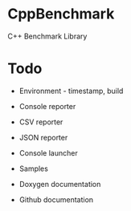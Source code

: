 # CppBenchmark
C++ Benchmark Library

# Todo
* Environment - timestamp, build

* Console reporter
* CSV reporter
* JSON reporter

* Console launcher

* Samples
* Doxygen documentation
* Github documentation
